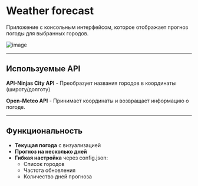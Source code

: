 # **Weather forecast**  

Приложение с консольным интерфейсом, которое отображает прогноз погоды для выбранных городов.   

![image](https://github.com/user-attachments/assets/d4987552-aefc-4787-b1f9-3ca57439b783)

---

## **Используемые API**  

**API-Ninjas City API** - Преобразует названия городов в координаты (широту/долготу)

**Open-Meteo API** - Принимает координаты и возвращает информацию о погоде. 

---

## **Функциональность**

- **Текущая погода** с визуализацией
- **Прогноз на несколько дней** 
- **Гибкая настройка** через config.json:  
  - Список городов  
  - Частота обновления  
  - Количество дней прогноза  
